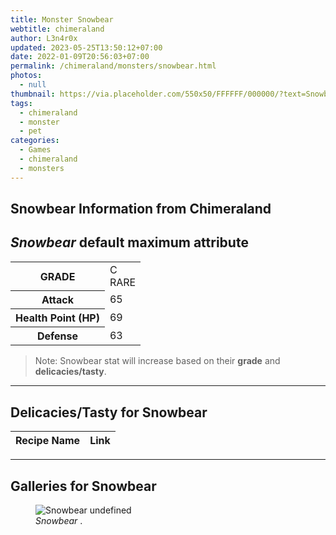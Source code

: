 ```yaml
---
title: Monster Snowbear
webtitle: chimeraland
author: L3n4r0x
updated: 2023-05-25T13:50:12+07:00
date: 2022-01-09T20:56:03+07:00
permalink: /chimeraland/monsters/snowbear.html
photos:
  - null
thumbnail: https://via.placeholder.com/550x50/FFFFFF/000000/?text=Snowbear
tags:
  - chimeraland
  - monster
  - pet
categories:
  - Games
  - chimeraland
  - monsters
---
```


<link
  rel="stylesheet"
  href="https://rawcdn.githack.com/dimaslanjaka/Web-Manajemen/870a349/css/bootstrap-5-3-0-alpha3-wrapper.css"
/>
<section id="bootstrap-wrapper">
  <div data-bs-theme="dark">
    <h2>Snowbear Information from Chimeraland</h2>
    <h2 id="attribute"><i>Snowbear</i> default maximum attribute</h2>
    <div class="row">
      <div class="col mb-2">
        <div class="card">
          <div class="card-body">
            <table>
              <tr>
                <th>GRADE</th>
                <td>C <br /><span class="text-primary">RARE</span></td>
              </tr>
              <tr>
                <th>Attack</th>
                <td>65</td>
              </tr>
              <tr>
                <th>Health Point (HP)</th>
                <td>69</td>
              </tr>
              <tr>
                <th>Defense</th>
                <td>63</td>
              </tr>
            </table>
          </div>
        </div>
      </div>
    </div>
    <blockquote class="bd-callout bd-callout-warning">
      Note: Snowbear stat will increase based on their <b>grade</b> and
      <b>delicacies/tasty</b>.
    </blockquote>
    <hr />
    <h2 id="delicacies">Delicacies/Tasty for Snowbear</h2>
    <div class="card">
      <div class="card-body">
        <div class="table-responsive">
          <table class="table table-striped">
            <thead>
              <tr>
                <th>Recipe Name</th>
                <th>Link</th>
              </tr>
            </thead>
            <tbody></tbody>
          </table>
        </div>
      </div>
    </div>
    <hr />
    <div id="gallery">
      <h2>Galleries for Snowbear</h2>
      <div class="row">
        <div class="col-lg-6 col-12">
          <figure>
            <img
              src="https://www.webmanajemen.com/undefined"
              alt="Snowbear undefined"
            />
            <figcaption style="word-wrap: break-word">
              <i>Snowbear</i> .
            </figcaption>
          </figure>
        </div>
      </div>
    </div>
  </div>
</section>